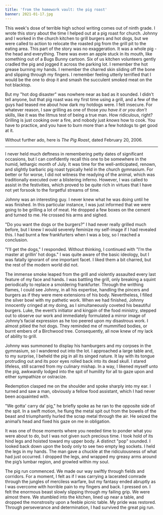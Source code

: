 ```yaml
---
title: 'from the homework vault: the pig roast'
banner: 2021-01-17.jpg
---
```


This week's dose of terrible high school writing comes out of ninth
grade.  I wrote this story about the time I helped out at a pig roast
for church.  Johnny and I worked in the church kitchen to grill
burgers and hot dogs, but we were called to action to relocate the
roasted pig from the grill pit to the eating area.  This part of the
story was no exaggeration.  It was a whole pig - the head and
everything.  There was even an apple stuck in its mouth, like
something out of a Bugs Bunny cartoon.  Six of us kitchen volunteers
gently cradled the pig and jogged it across the parking lot.  I
remember the hot grease burning my hands.  I remember the charred skin
sliding off the bone and slipping through my fingers.  I remember
feeling utterly terrified that I would be the one to drop it and smash
the succulent smoked meat on the hot blacktop.

But my "hot dog disaster" was nowhere near as bad as it sounded.  I
didn't tell anyone, but that pig roast was my first time using a
grill, and a few of the guys had teased me about how dark my hotdogs
were.  I felt insecure.  For whatever reason, I saw grilling as one of
those _you have it or you don't_ skills, like it was the litmus test
of being a true man.  How ridiculous, right?  Grilling is just cooking
over a fire, and nobody just _knows_ how to cook.  You have to
practice, and you have to burn more than a few hotdogs to get good at
it.

Without further ado, here is _The Pig Roast_, dated February 20, 2006.

---

I never held much deftness in remembering petty dates of significant
occasions, but I can confidently recall this one to be somewhere in
the humid, lethargic month of July.  It was time for the
well-anticipated, renown, and slightly barbaric pig roast typically
held in the church gymnasium.  For better or for worse, I did not
witness the readying of the animal, which was traditionally executed
over a blistering inferno.  However, I was called to assist in the
festivities, which proved to be quite rich in virtues that I have not
yet forsook to the forgetful streams of time.

Johnny was an interesting guy.  I never knew what he was doing until
he was finished.  In this particular instance, I was just informed
that we were going to be grilling a lot of meat.  He dropped a few
boxes on the cement and turned to me.  He crossed his arms and sighed.

"Do you want the dogs or the burgers?"  I had never really grilled
much before, but I knew I would severely feminize my self-image if I
had revealed this.  I had burnt a few frankfurters when I was a boy,
so I reached a conclusion.

"I’ll get the dogs," I responded.  Without thinking, I continued with
"I’m the master at grillin’ hot dogs."  I was quite aware of the basic
ideology, but I was fatally ignorant of one important facet.  I liked
them a bit charred, but the rest of the modern world did not.

The immense smoke leaped from the grill and violently assaulted every
last feature of my face and hands.  I was battling the grill, only
breaking a squint periodically to replace a smoldering frankfurter.
Through the writhing flames, I could see Johnny, in all his expertise,
handling the pincers and burgers as if they were mere extensions of
his body.  Nevertheless, I filled the silver bowl with my pathetic
work.  When we had finished, Johnny innocently cringed at my doing, as
I simultaneously coveted his beautiful burgers.  Luke, the event’s
initiator and kingpin of the food ministry, stepped out to observe our
work and immediately formulated a mirror image of Johnny’s facial
expression as he too peered upon my disastrous work.  I almost pitied
the hot dogs. They reminded me of mummified bodies, or burnt embers of
a Birchwood tree.  Consequently, all now knew of my lack of ability to
grill.

Johnny was summoned to display his hamburgers and my corpses in the
gymnasium, so I wandered out into the lot.  I approached a large table
and, to my surprise, I beheld the pig in all its singed nature.  It
lay with its tongue protruding out and its poor eyes rolled back into
its dead skull.  I stared lifeless, still scarred from my culinary
mishap.  In a way, I likened myself unto the pig, awkwardly lodged
into the spit of humility for all to gaze upon and either sympathize
or ostracize.

Redemption clasped me on the shoulder and spoke sharply into my ear.
I turned and saw a man, obviously a fellow food assistant, which I had
never been acquainted with.

"We gotta' carry da’ pig," he briefly spoke as he ran to the opposite
side of the spit.  In a swift motion, he flung the metal spit out from
the bowels of the beast and triumphantly hurled the scrap metal
through the air.  He seized the animal’s head and fixed his gaze on me
in obligation.

It was one of those moments where you needed time to ponder what you
were about to do, but I was not given such precious time.  I took hold
of its hind legs and hoisted toward my upper body.  A distinct "pop"
sounded.  I looked back down upon the body only to see two empty leg
sockets.  I held the legs in my hands.  The man gave a chuckle at the
ridiculousness of what had just occurred.  I dropped the legs, and
wrapped my greasy arms around the pig’s lumbar region, and growled
within my soul.

The pig run commenced.  We made our way swiftly through fields and
corridors.  For a moment, I felt as if I was carrying a lacerated
comrade through the jungles of merciless warfare, but my fantasy ended
abruptly as I was overcome with horrible pain to my fingers and back.
I pressed on.  I felt the enormous beast slowly slipping through my
failing grip.  We were almost there.  We stumbled into the kitchen,
lined up near a table, and dropped the monstrosity upon a feeble
picnic table.  My pride was restored.  Through perseverance and
determination, I had survived the great pig run.
